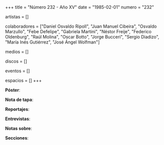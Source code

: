 +++
title = "Número 232 - Año XV"
date = "1985-02-01"
numero = "232"

artistas = []

colaboradores = ["Daniel Osvaldo Ripoll", "Juan Manuel Cibeira", "Osvaldo Marzullo", "Febe Defelipe", "Gabriela Martini", "Néstor Freije", "Federico Oldenburg", "Raúl Molina", "Oscar Botto", "Jorge Bucceri", "Sergio Diadizo", "María Inés Gutiérrez", "José Ángel Wolfman"]

medios = []

discos = []

eventos = []

espacios = []
+++

**Póster**: 

**Nota de tapa**: 

**Reportajes**: 

**Entrevistas**: 

**Notas sobre**:

**Secciones**:
